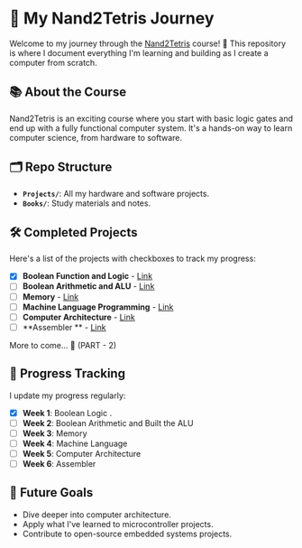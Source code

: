 # 🚀 My Nand2Tetris Journey

Welcome to my journey through the [Nand2Tetris](https://www.nand2tetris.org/) course! 🌟 This repository is where I document everything I'm learning and building as I create a computer from scratch. 

## 📚 About the Course

Nand2Tetris is an exciting course where you start with basic logic gates and end up with a fully functional computer system. It's a hands-on way to learn computer science, from hardware to software.

## 🗂 Repo Structure

- **`Projects/`**: All my hardware and software projects.
- **`Books/`**: Study materials and notes.

## 🛠️ Completed Projects

Here's a list of the projects with checkboxes to track my progress:

- [x] **Boolean Function and Logic** - [Link](https://github.com/R0h1th-1DD4E2/nand2tetris/tree/main/Project/Project01)
- [ ] **Boolean Arithmetic and ALU** - [Link](#)
- [ ] **Memory** - [Link](#)
- [ ] **Machine Language Programming** - [Link](#)
- [ ] **Computer Architecture** - [Link](#)
- [ ] **Assembler ** - [Link](#)

More to come... 🚧 (PART - 2)

## 📅 Progress Tracking

I update my progress regularly:

- [x] **Week 1**: Boolean Logic .
- [ ] **Week 2**: Boolean Arithmetic and Built the ALU 
- [ ] **Week 3**: Memory
- [ ] **Week 4**: Machine Language
- [ ] **Week 5**: Computer Architecture
- [ ] **Week 6**: Assembler

## 🎯 Future Goals

- Dive deeper into computer architecture.
- Apply what I've learned to microcontroller projects.
- Contribute to open-source embedded systems projects.